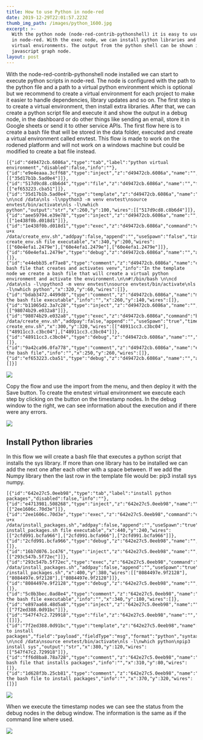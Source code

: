 ```yaml
---
title: How to use Python in node-red
date: 2019-12-29T22:01:57.223Z
thumb_img_path: /images/python_1600.jpg
excerpt: >-
  With the python node (node-red-contrib-pythonshell) it is easy to use python
  in node-red. With the exec node, we can install python libraries and create
  virtual environments. The output from the python shell can be shown in the
  javascript graph node.
layout: post
---
```

With the node-red-contrib-pythonshell node installed we can start to execute python scripts in node-red. The node is configured with the path to the python file and a path to a virtual python environment which is optional but we recommend to create a virtual environment for each project to make it easier to handle dependencies, library updates and so on. The first step is to create a virtual environment, then install extra libraries. After that, we can create a python script file and execute it and show the output in a debug node, in the dashboard or do other things like sending an email, store it in Google sheets or send it to other service APIs. The first flow here is to create a bash file that will be stored in the data folder, executed and create a virtual environment called envtest. This flow is made to work on the rodened platform and will not work on a windows machine but could be modified to create a bat file instead.

```
[{"id":"d49472cb.6086a","type":"tab","label":"python virtual environment","disabled":false,"info":""},{"id":"e9e4eaaa.3cff68","type":"inject","z":"d49472cb.6086a","name":"","topic":"","payload":"","payloadType":"date","repeat":"","crontab":"","once":false,"onceDelay":0.1,"x":100,"y":100,"wires":[["35d17b1b.5ad0e4"]]},{"id":"517d9cd8.c8b6d4","type":"file","z":"d49472cb.6086a","name":"","filename":"/data/create_env.sh","appendNewline":true,"createDir":false,"overwriteFile":"true","encoding":"none","x":430,"y":100,"wires":[["ef653223.cba51"]]},{"id":"35d17b1b.5ad0e4","type":"template","z":"d49472cb.6086a","name":"","field":"payload","fieldType":"msg","format":"python","syntax":"plain","template":"#!/bin/bash \n\ncd /data\nls -l\npython3 -m venv envtest\nsource envtest/bin/activate\nls -l\nwhich python","output":"str","x":260,"y":100,"wires":[["517d9cd8.c8b6d4"]]},{"id":"aee59794.e39e78","type":"inject","z":"d49472cb.6086a","name":"","topic":"","payload":"","payloadType":"date","repeat":"","crontab":"","once":false,"onceDelay":0.1,"x":100,"y":200,"wires":[["1e438f0b.d018d1"]]},{"id":"1e438f0b.d018d1","type":"exec","z":"d49472cb.6086a","command":"chmod u+x /data/create_env.sh","addpay":false,"append":"","useSpawn":"false","timer":"","oldrc":false,"name":"make create_env.sh file executable","x":340,"y":200,"wires":[["60e4efa1.2479e"],["60e4efa1.2479e"],["60e4efa1.2479e"]]},{"id":"60e4efa1.2479e","type":"debug","z":"d49472cb.6086a","name":"","active":true,"tosidebar":true,"console":false,"tostatus":false,"complete":"false","x":610,"y":200,"wires":[]},{"id":"e44ebb35.ef7ae8","type":"comment","z":"d49472cb.6086a","name":"create bash file that creates and activates venv","info":"In the template node we create a bash file that will create a virtual python environment and activate the environment.\n\n#!/bin/bash \n\ncd /data\nls -l\npython3 -m venv envtest\nsource envtest/bin/activate\nls -l\nwhich python","x":320,"y":60,"wires":[]},{"id":"bdab3472.4499d8","type":"comment","z":"d49472cb.6086a","name":"make the bash file executable","info":"","x":260,"y":140,"wires":[]},{"id":"b11065d2.3a7c28","type":"inject","z":"d49472cb.6086a","name":"","topic":"","payload":"","payloadType":"date","repeat":"","crontab":"","once":false,"onceDelay":0.1,"x":100,"y":320,"wires":[["98074b29.e032a8"]]},{"id":"98074b29.e032a8","type":"exec","z":"d49472cb.6086a","command":"bash /data/create_env.sh","addpay":false,"append":"","useSpawn":"true","timer":"","oldrc":false,"name":"execute create_env.sh","x":300,"y":320,"wires":[["48911cc3.c3bc04"],["48911cc3.c3bc04"],["48911cc3.c3bc04"]]},{"id":"48911cc3.c3bc04","type":"debug","z":"d49472cb.6086a","name":"","active":true,"tosidebar":true,"console":false,"tostatus":false,"complete":"false","x":610,"y":320,"wires":[]},{"id":"9a42ca96.0fa778","type":"comment","z":"d49472cb.6086a","name":"execute the bash file","info":"","x":250,"y":260,"wires":[]},{"id":"ef653223.cba51","type":"debug","z":"d49472cb.6086a","name":"","active":true,"tosidebar":true,"console":false,"tostatus":false,"complete":"false","x":610,"y":100,"wires":[]}]
```

![](/images/createpythonenv.png)

Copy the flow and use the import from the menu, and then deploy it with the Save button. To create the envtest virtual environment we execute each step by clicking on the button on the timestamp nodes. In the debug window to the right, we can see information about the execution and if there were any errors.

![](/images/createpythonenv_debug1.png)

## Install Python libraries

In this flow we will create a bash file that executes a python script that installs the sys library. If more than one library has to be installed we can add the next one after each other with a space between. If we add the Numpy library then the last row in the template file would be: pip3 install sys numpy.

```
[{"id":"642e27c5.0eeb98","type":"tab","label":"install python packages","disabled":false,"info":""},{"id":"e4713981.508268","type":"inject","z":"642e27c5.0eeb98","name":"","topic":"","payload":"","payloadType":"date","repeat":"","crontab":"","once":false,"onceDelay":0.1,"x":140,"y":240,"wires":[["2ee1606c.70d3e"]]},{"id":"2ee1606c.70d3e","type":"exec","z":"642e27c5.0eeb98","command":"chmod u+x /data/install_packages.sh","addpay":false,"append":"","useSpawn":"true","timer":"","oldrc":false,"name":"make install_packages.sh file executable","x":440,"y":240,"wires":[["2cfd991.bcfa966"],["2cfd991.bcfa966"],["2cfd991.bcfa966"]]},{"id":"2cfd991.bcfa966","type":"debug","z":"642e27c5.0eeb98","name":"","active":true,"tosidebar":true,"console":false,"tostatus":false,"complete":"false","x":710,"y":240,"wires":[]},{"id":"16b7d076.1c476","type":"inject","z":"642e27c5.0eeb98","name":"","topic":"","payload":"","payloadType":"date","repeat":"","crontab":"","once":false,"onceDelay":0.1,"x":140,"y":380,"wires":[["293c547b.5f72ec"]]},{"id":"293c547b.5f72ec","type":"exec","z":"642e27c5.0eeb98","command":"bash /data/install_packages.sh","addpay":false,"append":"","useSpawn":"true","timer":"","oldrc":false,"name":"execute /install_packages.sh","x":400,"y":380,"wires":[["8084497e.9f2128"],["8084497e.9f2128"],["8084497e.9f2128"]]},{"id":"8084497e.9f2128","type":"debug","z":"642e27c5.0eeb98","name":"","active":true,"tosidebar":true,"console":false,"tostatus":false,"complete":"false","x":630,"y":380,"wires":[]},{"id":"5c0b3bec.0ad8e4","type":"comment","z":"642e27c5.0eeb98","name":"make the bash file executable","info":"","x":340,"y":180,"wires":[]},{"id":"e897aa68.48d5a8","type":"inject","z":"642e27c5.0eeb98","name":"","topic":"","payload":"","payloadType":"date","repeat":"","crontab":"","once":false,"onceDelay":0.1,"x":140,"y":120,"wires":[["7f2ed388.0d91bc"]]},{"id":"547f47c2.729918","type":"file","z":"642e27c5.0eeb98","name":"","filename":"/data/install_packages.sh","appendNewline":true,"createDir":false,"overwriteFile":"true","encoding":"none","x":650,"y":120,"wires":[[]]},{"id":"7f2ed388.0d91bc","type":"template","z":"642e27c5.0eeb98","name":"file to install packages","field":"payload","fieldType":"msg","format":"python","syntax":"plain","template":"#!/bin/bash \n\ncd /data\nsource envtest/bin/activate\nls -l\nwhich python\npip3 install sys","output":"str","x":380,"y":120,"wires":[["547f47c2.729918"]]},{"id":"ff6d8ba8.78a728","type":"comment","z":"642e27c5.0eeb98","name":"create bash file that installs packages","info":"","x":310,"y":80,"wires":[]},{"id":"1d628f3b.25cb81","type":"comment","z":"642e27c5.0eeb98","name":"execute the bash file to install packages","info":"","x":370,"y":320,"wires":[]}]
```

![](/images/inst_package.png)

When we execute the timestamp nodes we can see the status from the debug nodes in the debug window. The information is the same as if the command line where used.

![](/images/inst_package2.png)
